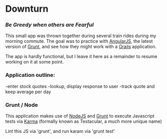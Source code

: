 # Downturn
### _Be Greedy when others are Fearful_

This small app was thrown together during several train rides during my morning commute. The goal was to practice with
[AngularJS](http://angularjs.org/), the latest version of [Grunt](http://gruntjs.com/), and see how they might work with
 a [Grails](http://www.grails.org/) application.

The app is hardly functional, but I leave it here as a remainder to resume working on it at some point.

### Application outline:

-enter stock quotes
-lookup, display response to user
-track quote and keep average per day


### Grunt / Node

This application makes use of [NodeJS](http://nodejs.org/) and [Grunt](http://gruntjs.com/) to execute Javascript tests via [Karma](http://karma-runner.github.io/) (formally known as Testacular, a much more unique name)

Lint this JS via 'grunt', and run karam via 'grunt test'
